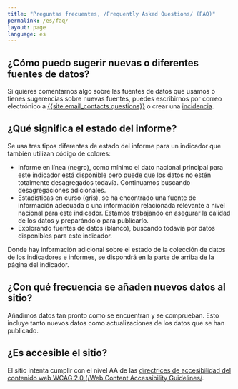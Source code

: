 ```yaml
---
title: "Preguntas frecuentes, /Frequently Asked Questions/ (FAQ)"
permalink: /es/faq/
layout: page
language: es
---
```


## ¿Cómo puedo sugerir nuevas o diferentes fuentes de datos?

Si quieres comentarnos algo sobre las fuentes de datos que usamos o tienes sugerencias sobre nuevas fuentes, puedes escribirnos por correo electrónico a <a href="mailto:{{site.email_contacts.questions}}">{{site.email_contacts.questions}}</a> o crear una [incidencia](https://github.com).

## ¿Qué significa el estado del informe?

Se usa tres tipos diferentes de estado del informe para un indicador que también utilizan código de colores:

* Informe en línea (negro), como mínimo el dato nacional principal para este indicador está disponible pero puede que los datos no estén totalmente desagregados todavía. Continuamos buscando desagregaciones adicionales.
* Estadísticas en curso (gris), se ha encontrado una fuente de información adecuada o una información relacionada relevante a nivel nacional para este indicador. Estamos trabajando en asegurar la calidad de los datos y preparándolo para publicarlo.
* Explorando fuentes de datos (blanco), buscando todavía por datos disponibles para este indicador.

Donde hay información adicional sobre el estado de la colección de datos de los indicadores e informes, se dispondrá en la parte de arriba de la página del indicador.

## ¿Con qué frecuencia se añaden nuevos datos al sitio?
Añadimos datos tan pronto como se encuentran y se comprueban. Esto incluye tanto nuevos datos como actualizaciones de los datos que se han publicado.

## ¿Es accesible el sitio?

El sitio intenta cumplir con el nivel AA de las [directrices de accesibilidad del contenido web WCAG 2.0 (/Web Content Accessibility Guidelines/](https://www.gov.uk/service-manual/helping-people-to-use-your-service/understanding-wcag-20).

